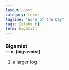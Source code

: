 ```yaml
---
layout: post
category: terms
tagline: "Word of the Day"
tags: [alpha_b]
term: bigamist
---
```


<h3>Bigamist<br/> <small>&mdash; n. (big<span>&middot;</span>a<span>&middot;</span>mist)</small></h3>
<p><ol>
<li>a larger fog</li>
</ol></p>
